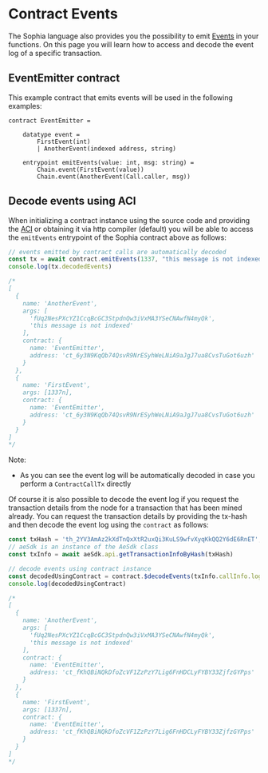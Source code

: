 # Contract Events

The Sophia language also provides you the possibility to emit [Events](https://docs.aeternity.com/aesophia/latest/sophia_features/#events) in your functions.
On this page you will learn how to access and decode the event log of a specific transaction.

## EventEmitter contract
This example contract that emits events will be used in the following examples:

```sophia
contract EventEmitter =

    datatype event =
        FirstEvent(int)
        | AnotherEvent(indexed address, string)

    entrypoint emitEvents(value: int, msg: string) =
        Chain.event(FirstEvent(value))
        Chain.event(AnotherEvent(Call.caller, msg))
```

## Decode events using ACI
When initializing a contract instance using the source code and providing the [ACI](https://docs.aeternity.com/aesophia/latest/aeso_aci/)
or obtaining it via http compiler (default) you will be able to access the `emitEvents` entrypoint of the Sophia contract above as follows:

```js
// events emitted by contract calls are automatically decoded
const tx = await contract.emitEvents(1337, "this message is not indexed")
console.log(tx.decodedEvents)

/*
[
  {
    name: 'AnotherEvent',
    args: [
      'fUq2NesPXcYZ1CcqBcGC3StpdnQw3iVxMA3YSeCNAwfN4myQk',
      'this message is not indexed'
    ],
    contract: {
      name: 'EventEmitter',
      address: 'ct_6y3N9KqQb74QsvR9NrESyhWeLNiA9aJgJ7ua8CvsTuGot6uzh'
    }
  },
  {
    name: 'FirstEvent',
    args: [1337n],
    contract: {
      name: 'EventEmitter',
      address: 'ct_6y3N9KqQb74QsvR9NrESyhWeLNiA9aJgJ7ua8CvsTuGot6uzh'
    }
  }
]
*/
```

Note:

- As you can see the event log will be automatically decoded in case you perform a `ContractCallTx` directly

Of course it is also possible to decode the event log if you request the transaction details from the node for a transaction that has been mined already. You can request the transaction details by providing the tx-hash and then decode the event log using the `contract` as follows:
```js
const txHash = 'th_2YV3AmAz2kXdTnQxXtR2uxQi3KuLS9wfvXyqKkQQ2Y6dE6RnET';
// aeSdk is an instance of the AeSdk class
const txInfo = await aeSdk.api.getTransactionInfoByHash(txHash)

// decode events using contract instance
const decodedUsingContract = contract.$decodeEvents(txInfo.callInfo.log)
console.log(decodedUsingContract)

/*
[
  {
    name: 'AnotherEvent',
    args: [
      'fUq2NesPXcYZ1CcqBcGC3StpdnQw3iVxMA3YSeCNAwfN4myQk',
      'this message is not indexed'
    ],
    contract: {
      name: 'EventEmitter',
      address: 'ct_fKhQBiNQkDfoZcVF1ZzPzY7Lig6FnHDCLyFYBY33ZjfzGYPps'
    }
  },
  {
    name: 'FirstEvent',
    args: [1337n],
    contract: {
      name: 'EventEmitter',
      address: 'ct_fKhQBiNQkDfoZcVF1ZzPzY7Lig6FnHDCLyFYBY33ZjfzGYPps'
    }
  }
]
*/
```
